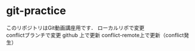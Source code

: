 # git-practice
このリポジトリはGit動画講座用です．
ローカルリポで変更  
conflictブランチで変更
github 上で更新
conflict-remote上で更新（conflict発生）
